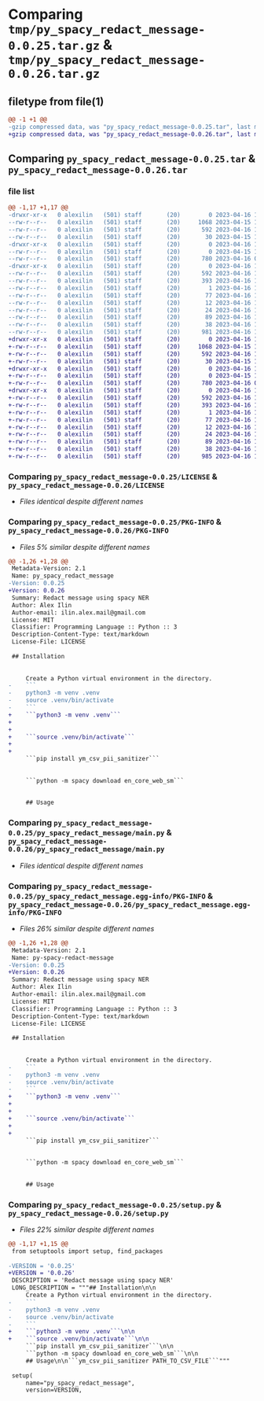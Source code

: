 # Comparing `tmp/py_spacy_redact_message-0.0.25.tar.gz` & `tmp/py_spacy_redact_message-0.0.26.tar.gz`

## filetype from file(1)

```diff
@@ -1 +1 @@
-gzip compressed data, was "py_spacy_redact_message-0.0.25.tar", last modified: Sun Apr 16 10:57:30 2023, max compression
+gzip compressed data, was "py_spacy_redact_message-0.0.26.tar", last modified: Sun Apr 16 10:58:43 2023, max compression
```

## Comparing `py_spacy_redact_message-0.0.25.tar` & `py_spacy_redact_message-0.0.26.tar`

### file list

```diff
@@ -1,17 +1,17 @@
-drwxr-xr-x   0 alexilin   (501) staff       (20)        0 2023-04-16 10:57:30.661903 py_spacy_redact_message-0.0.25/
--rw-r--r--   0 alexilin   (501) staff       (20)     1068 2023-04-15 10:09:58.000000 py_spacy_redact_message-0.0.25/LICENSE
--rw-r--r--   0 alexilin   (501) staff       (20)      592 2023-04-16 10:57:30.661702 py_spacy_redact_message-0.0.25/PKG-INFO
--rw-r--r--   0 alexilin   (501) staff       (20)       30 2023-04-15 10:08:06.000000 py_spacy_redact_message-0.0.25/README.md
-drwxr-xr-x   0 alexilin   (501) staff       (20)        0 2023-04-16 10:57:30.660414 py_spacy_redact_message-0.0.25/py_spacy_redact_message/
--rw-r--r--   0 alexilin   (501) staff       (20)        0 2023-04-15 10:52:13.000000 py_spacy_redact_message-0.0.25/py_spacy_redact_message/__init__.py
--rw-r--r--   0 alexilin   (501) staff       (20)      780 2023-04-16 09:51:51.000000 py_spacy_redact_message-0.0.25/py_spacy_redact_message/main.py
-drwxr-xr-x   0 alexilin   (501) staff       (20)        0 2023-04-16 10:57:30.661486 py_spacy_redact_message-0.0.25/py_spacy_redact_message.egg-info/
--rw-r--r--   0 alexilin   (501) staff       (20)      592 2023-04-16 10:57:30.000000 py_spacy_redact_message-0.0.25/py_spacy_redact_message.egg-info/PKG-INFO
--rw-r--r--   0 alexilin   (501) staff       (20)      393 2023-04-16 10:57:30.000000 py_spacy_redact_message-0.0.25/py_spacy_redact_message.egg-info/SOURCES.txt
--rw-r--r--   0 alexilin   (501) staff       (20)        1 2023-04-16 10:57:30.000000 py_spacy_redact_message-0.0.25/py_spacy_redact_message.egg-info/dependency_links.txt
--rw-r--r--   0 alexilin   (501) staff       (20)       77 2023-04-16 10:57:30.000000 py_spacy_redact_message-0.0.25/py_spacy_redact_message.egg-info/entry_points.txt
--rw-r--r--   0 alexilin   (501) staff       (20)       12 2023-04-16 10:57:30.000000 py_spacy_redact_message-0.0.25/py_spacy_redact_message.egg-info/requires.txt
--rw-r--r--   0 alexilin   (501) staff       (20)       24 2023-04-16 10:57:30.000000 py_spacy_redact_message-0.0.25/py_spacy_redact_message.egg-info/top_level.txt
--rw-r--r--   0 alexilin   (501) staff       (20)       89 2023-04-16 10:05:29.000000 py_spacy_redact_message-0.0.25/pyproject.toml
--rw-r--r--   0 alexilin   (501) staff       (20)       38 2023-04-16 10:57:30.661947 py_spacy_redact_message-0.0.25/setup.cfg
--rw-r--r--   0 alexilin   (501) staff       (20)      981 2023-04-16 10:57:19.000000 py_spacy_redact_message-0.0.25/setup.py
+drwxr-xr-x   0 alexilin   (501) staff       (20)        0 2023-04-16 10:58:43.851754 py_spacy_redact_message-0.0.26/
+-rw-r--r--   0 alexilin   (501) staff       (20)     1068 2023-04-15 10:09:58.000000 py_spacy_redact_message-0.0.26/LICENSE
+-rw-r--r--   0 alexilin   (501) staff       (20)      592 2023-04-16 10:58:43.851567 py_spacy_redact_message-0.0.26/PKG-INFO
+-rw-r--r--   0 alexilin   (501) staff       (20)       30 2023-04-15 10:08:06.000000 py_spacy_redact_message-0.0.26/README.md
+drwxr-xr-x   0 alexilin   (501) staff       (20)        0 2023-04-16 10:58:43.850054 py_spacy_redact_message-0.0.26/py_spacy_redact_message/
+-rw-r--r--   0 alexilin   (501) staff       (20)        0 2023-04-15 10:52:13.000000 py_spacy_redact_message-0.0.26/py_spacy_redact_message/__init__.py
+-rw-r--r--   0 alexilin   (501) staff       (20)      780 2023-04-16 09:51:51.000000 py_spacy_redact_message-0.0.26/py_spacy_redact_message/main.py
+drwxr-xr-x   0 alexilin   (501) staff       (20)        0 2023-04-16 10:58:43.851357 py_spacy_redact_message-0.0.26/py_spacy_redact_message.egg-info/
+-rw-r--r--   0 alexilin   (501) staff       (20)      592 2023-04-16 10:58:43.000000 py_spacy_redact_message-0.0.26/py_spacy_redact_message.egg-info/PKG-INFO
+-rw-r--r--   0 alexilin   (501) staff       (20)      393 2023-04-16 10:58:43.000000 py_spacy_redact_message-0.0.26/py_spacy_redact_message.egg-info/SOURCES.txt
+-rw-r--r--   0 alexilin   (501) staff       (20)        1 2023-04-16 10:58:43.000000 py_spacy_redact_message-0.0.26/py_spacy_redact_message.egg-info/dependency_links.txt
+-rw-r--r--   0 alexilin   (501) staff       (20)       77 2023-04-16 10:58:43.000000 py_spacy_redact_message-0.0.26/py_spacy_redact_message.egg-info/entry_points.txt
+-rw-r--r--   0 alexilin   (501) staff       (20)       12 2023-04-16 10:58:43.000000 py_spacy_redact_message-0.0.26/py_spacy_redact_message.egg-info/requires.txt
+-rw-r--r--   0 alexilin   (501) staff       (20)       24 2023-04-16 10:58:43.000000 py_spacy_redact_message-0.0.26/py_spacy_redact_message.egg-info/top_level.txt
+-rw-r--r--   0 alexilin   (501) staff       (20)       89 2023-04-16 10:05:29.000000 py_spacy_redact_message-0.0.26/pyproject.toml
+-rw-r--r--   0 alexilin   (501) staff       (20)       38 2023-04-16 10:58:43.851792 py_spacy_redact_message-0.0.26/setup.cfg
+-rw-r--r--   0 alexilin   (501) staff       (20)      985 2023-04-16 10:58:38.000000 py_spacy_redact_message-0.0.26/setup.py
```

### Comparing `py_spacy_redact_message-0.0.25/LICENSE` & `py_spacy_redact_message-0.0.26/LICENSE`

 * *Files identical despite different names*

### Comparing `py_spacy_redact_message-0.0.25/PKG-INFO` & `py_spacy_redact_message-0.0.26/PKG-INFO`

 * *Files 5% similar despite different names*

```diff
@@ -1,26 +1,28 @@
 Metadata-Version: 2.1
 Name: py_spacy_redact_message
-Version: 0.0.25
+Version: 0.0.26
 Summary: Redact message using spacy NER
 Author: Alex Ilin
 Author-email: ilin.alex.mail@gmail.com
 License: MIT
 Classifier: Programming Language :: Python :: 3
 Description-Content-Type: text/markdown
 License-File: LICENSE
 
 ## Installation
 
 
     Create a Python virtual environment in the directory.
-    ```
-    python3 -m venv .venv
-    source .venv/bin/activate
-    ```
+    ```python3 -m venv .venv```
+
+
+    ```source .venv/bin/activate```
+
+
     ```pip install ym_csv_pii_sanitizer```
 
 
     ```python -m spacy download en_core_web_sm```
 
 
     ## Usage
```

### Comparing `py_spacy_redact_message-0.0.25/py_spacy_redact_message/main.py` & `py_spacy_redact_message-0.0.26/py_spacy_redact_message/main.py`

 * *Files identical despite different names*

### Comparing `py_spacy_redact_message-0.0.25/py_spacy_redact_message.egg-info/PKG-INFO` & `py_spacy_redact_message-0.0.26/py_spacy_redact_message.egg-info/PKG-INFO`

 * *Files 26% similar despite different names*

```diff
@@ -1,26 +1,28 @@
 Metadata-Version: 2.1
 Name: py-spacy-redact-message
-Version: 0.0.25
+Version: 0.0.26
 Summary: Redact message using spacy NER
 Author: Alex Ilin
 Author-email: ilin.alex.mail@gmail.com
 License: MIT
 Classifier: Programming Language :: Python :: 3
 Description-Content-Type: text/markdown
 License-File: LICENSE
 
 ## Installation
 
 
     Create a Python virtual environment in the directory.
-    ```
-    python3 -m venv .venv
-    source .venv/bin/activate
-    ```
+    ```python3 -m venv .venv```
+
+
+    ```source .venv/bin/activate```
+
+
     ```pip install ym_csv_pii_sanitizer```
 
 
     ```python -m spacy download en_core_web_sm```
 
 
     ## Usage
```

### Comparing `py_spacy_redact_message-0.0.25/setup.py` & `py_spacy_redact_message-0.0.26/setup.py`

 * *Files 22% similar despite different names*

```diff
@@ -1,17 +1,15 @@
 from setuptools import setup, find_packages
 
-VERSION = '0.0.25'
+VERSION = '0.0.26'
 DESCRIPTION = 'Redact message using spacy NER'
 LONG_DESCRIPTION = """## Installation\n\n
     Create a Python virtual environment in the directory.
-    ```
-    python3 -m venv .venv
-    source .venv/bin/activate
-    ```
+    ```python3 -m venv .venv```\n\n
+    ```source .venv/bin/activate```\n\n
     ```pip install ym_csv_pii_sanitizer```\n\n
     ```python -m spacy download en_core_web_sm```\n\n
     ## Usage\n\n```ym_csv_pii_sanitizer PATH_TO_CSV_FILE```"""
 
 setup(
     name="py_spacy_redact_message",
     version=VERSION,
```

